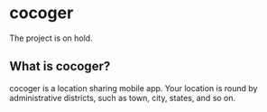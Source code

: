 # cocoger

The project is on hold.

## What is cocoger?

cocoger is a location sharing mobile app.  Your location is round by administrative districts, such as town, city, states, and so on.
